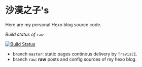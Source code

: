 # 沙漠之子's

Here are my personal Hexo blog source code.

*Build status of `raw`*

[![Build Status](https://travis-ci.org/maboloshi/maboloshi.github.io.svg?style=flat-square?branch=raw)](https://travis-ci.org/maboloshi/maboloshi.github.io)

- branch `master`: static pages continous delivery by `TravisCI`.
- branch `raw`: **raw** posts and config sources of my hexo blog.